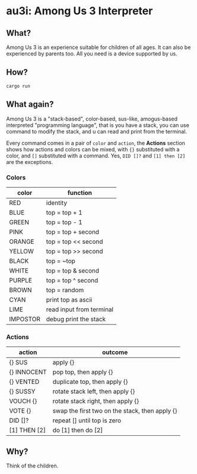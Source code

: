 # au3i: Among Us 3 Interpreter

## What?
Among Us 3 is an experience suitable for children of all ages. It can also be experienced by parents too. All you need is a device supported by us.

## How?
```
cargo run
```

## What again?
Among Us 3 is a "stack-based", color-based, sus-like, amogus-based interpreted "programming language", that is you have a stack, you can use command to modify the stack, and u can read and print from the terminal.

Every command comes in a pair of `color` and `action`, the **Actions** section shows how actions and colors can be mixed, with `{}` substituted with a color, and `[]` substituted with a command. Yes, `DID []?` and `[1] then [2]` are the exceptions.

### Colors
| color | function |
| --- | --- |
| RED | identity |
| BLUE | top = top + 1 |
| GREEN | top = top - 1 |
| PINK | top = top + second |
| ORANGE | top = top << second |
| YELLOW | top = top >> second |
| BLACK | top = ~top |
| WHITE | top = top & second |
| PURPLE | top = top ^ second |
| BROWN | top = random |
| CYAN | print top as ascii |
| LIME | read input from terminal |
| IMPOSTOR | debug print the stack |

### Actions
| action | outcome |
| --- | --- |
| \{\} SUS | apply \{\} |
| \{\} INNOCENT | pop top, then apply \{\} |
| \{\} VENTED | duplicate top, then apply \{\} |
| \{\} SUSSY | rotate stack left, then apply \{\} |
| VOUCH \{\} | rotate stack right, then apply \{\} |
| VOTE \{\} | swap the first two on the stack, then apply \{\} |
| DID \[\]? | repeat \[\] until top is zero |
| \[1\] THEN \[2\] | do \[1\] then do \[2\] |

## Why?
Think of the children.
